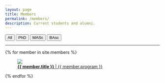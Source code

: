 ```yaml
---
layout: page
title: Members
permalink: /members/
description: Current students and alumni.
---
```

<link rel="stylesheet" href="{{ '/assets/css/members.css' | prepend: site.baseurl | prepend: site.url }}">

<div class="toolbar">
  <button class="btn fil-cat" href="" data-rel="All">All</button>
  <button class="btn fil-cat" data-rel="PhD">PhD</button>
  <button class="btn fil-cat" data-rel="MASc">MASc</button>
  <button class="btn fil-cat" data-rel="BAsc">BAsc</button>
</div> 

<hr>
<div id="members">
{% for member in site.members %}
    <a class="tile All {{ member.program }}" href="{{ member.url | prepend: site.baseurl | prepend: site.url }}"> 
        <figure>
            <img src="{{ member.img | prepend: site.baseurl | prepend: site.url }}">
            <figcaption>    
            <b> {{ member.title }} </b> | {{ member.program }}
            </figcaption>
        </figure>
    </a>
{% endfor %}
</div>
